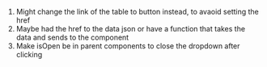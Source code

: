 1. Might change the link of the table to button instead, to avaoid setting the href
2. Maybe had the href to the data json or have a function that takes the data and sends to the component
3. Make isOpen be in parent components to close the dropdown after clicking
